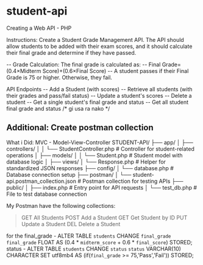 # student-api
Creating a Web API - PHP

Instructions:
Create a Student Grade Management API. The API should allow students to be added with their exam scores, and it should calculate their final grade and determine if they have passed.  

-- Grade Calculation: The final grade is calculated as:
-- Final Grade=(0.4×Midterm Score)+(0.6×Final Score)
-- A student passes if their Final Grade is 75 or higher. Otherwise, they fail.

API Endpoints
-- Add a Student (with scores)
-- Retrieve all students (with their grades and pass/fail status)
-- Update a student's scores
-- Delete a student
-- Get a single student's final grade and status
-- Get all student final grade and status /* gi usa ra nako */

Additional: Create postman collection
------------------------------------------------------
What i Did:
MVC - Model-View-Controller
STUDENT-API/
├── app/
│   ├── controllers/
│   │   └── StudentController.php   # Controller for student-related operations
│   ├── models/
│   │   └── Student.php             # Student model with database logic
│   ├── views/
│       └── Response.php            # Helper for standardized JSON responses
├── config/
│   └── database.php                # Database connection setup
├── postman/
│   └── student-api.postman_collection.json # Postman collection for testing APIs
├── public/
│   ├── index.php                   # Entry point for API requests
│   └── test_db.php                 # File to test database connection


My Postman have the following collections:
> GET All Students
> POST Add a Student
> GET Get Student by ID
> PUT Update a Student
> DEL Delete a Student

for the 
final_grade     - ALTER TABLE `students` CHANGE `final_grade` `final_grade` FLOAT AS (0.4 * `midterm_score` + 0.6 * `final_score`) STORED;
status          - ALTER TABLE `students` CHANGE `status` `status` VARCHAR(10) CHARACTER SET utf8mb4 AS (if(`final_grade` >= 75,'Pass','Fail')) STORED;

















